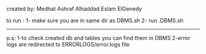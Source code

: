 created by: 
Medhat Ashraf Alhaddad 
Eslam ElGenedy 

to run : 
1- make sure you are in same dir as DBMS.sh
2- run .DBMS.sh
____________________________________________________________________________________________________________________________

p.s: 
    1-to check created db and tables you can find them in DBMS
    2-error logs are redirected to ERRORLOGS/error.logs file
